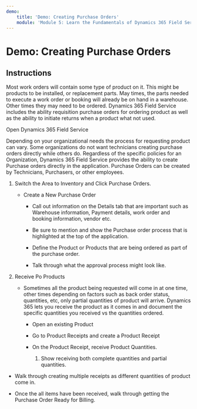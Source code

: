 ```yaml
---
demo:
    title: 'Demo: Creating Purchase Orders'
    module: 'Module 5: Learn the Fundamentals of Dynamics 365 Field Service'
---
```


# Demo: Creating Purchase Orders

## Instructions

Most work orders will contain some type of product on it. This might be products to be installed, or replacement parts. May times, the parts needed to execute a work order or booking will already be on hand in a warehouse. Other times they may need to be ordered. Dynamics 365 Field Service includes the ability requisition purchase orders for ordering product as well as the ability to initiate returns when a product what not used. 

 

Open Dynamics 365 Field Service 

 

Depending on your organizational needs the process for requesting product can vary. Some organizations do not want technicians creating purchase orders directly while others do. Regardless of the specific policies for an Organization, Dynamics 365 Field Service provides the ability to create Purchase orders directly in the application. Purchase Orders can be created by Technicians, Purchasers, or other employees. 

1. Switch the Area to Inventory and Click Purchase Orders.

	- Create a New Purchase Order

		- Call out information on the Details tab that are important such as Warehouse information, Payment details, work order and booking information, vendor etc. 

		- Be sure to mention and show the Purchase order process that is highlighted at the top of the application. 

		- Define the Product or Products that are being ordered as part of the purchase order. 

		- Talk through what the approval process might look like.

2. Receive Po Products

	- Sometimes all the product being requested will come in at one time, other times depending on factors such as back order status, quantities, etc, only partial quantities of product will arrive. Dynamics 365 lets you receive the product as it comes in and document the specific quantities you received vs the quantities ordered. 

		- Open an existing Product

		- Go to Product Receipts and create a Product Receipt

		- On the Product Receipt, receive Product Quantities. 

			1. Show receiving both complete quantities and partial quantities. 

- Walk through creating multiple receipts as different quantities of product come in. 

- Once the all items have been received, walk through getting the Purchase Order Ready for Billing. 
